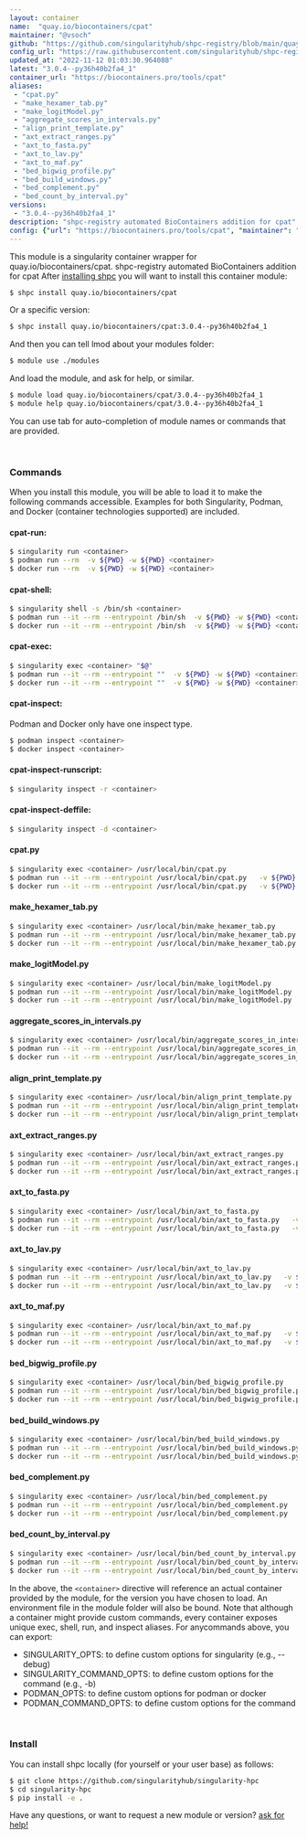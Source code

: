 ```yaml
---
layout: container
name:  "quay.io/biocontainers/cpat"
maintainer: "@vsoch"
github: "https://github.com/singularityhub/shpc-registry/blob/main/quay.io/biocontainers/cpat/container.yaml"
config_url: "https://raw.githubusercontent.com/singularityhub/shpc-registry/main/quay.io/biocontainers/cpat/container.yaml"
updated_at: "2022-11-12 01:03:30.964088"
latest: "3.0.4--py36h40b2fa4_1"
container_url: "https://biocontainers.pro/tools/cpat"
aliases:
 - "cpat.py"
 - "make_hexamer_tab.py"
 - "make_logitModel.py"
 - "aggregate_scores_in_intervals.py"
 - "align_print_template.py"
 - "axt_extract_ranges.py"
 - "axt_to_fasta.py"
 - "axt_to_lav.py"
 - "axt_to_maf.py"
 - "bed_bigwig_profile.py"
 - "bed_build_windows.py"
 - "bed_complement.py"
 - "bed_count_by_interval.py"
versions:
 - "3.0.4--py36h40b2fa4_1"
description: "shpc-registry automated BioContainers addition for cpat"
config: {"url": "https://biocontainers.pro/tools/cpat", "maintainer": "@vsoch", "description": "shpc-registry automated BioContainers addition for cpat", "latest": {"3.0.4--py36h40b2fa4_1": "sha256:0113650a0fc7cfaee126d3ae94201979fbf84716a89706e82848371eda7f6228"}, "tags": {"3.0.4--py36h40b2fa4_1": "sha256:0113650a0fc7cfaee126d3ae94201979fbf84716a89706e82848371eda7f6228"}, "docker": "quay.io/biocontainers/cpat", "aliases": {"cpat.py": "/usr/local/bin/cpat.py", "make_hexamer_tab.py": "/usr/local/bin/make_hexamer_tab.py", "make_logitModel.py": "/usr/local/bin/make_logitModel.py", "aggregate_scores_in_intervals.py": "/usr/local/bin/aggregate_scores_in_intervals.py", "align_print_template.py": "/usr/local/bin/align_print_template.py", "axt_extract_ranges.py": "/usr/local/bin/axt_extract_ranges.py", "axt_to_fasta.py": "/usr/local/bin/axt_to_fasta.py", "axt_to_lav.py": "/usr/local/bin/axt_to_lav.py", "axt_to_maf.py": "/usr/local/bin/axt_to_maf.py", "bed_bigwig_profile.py": "/usr/local/bin/bed_bigwig_profile.py", "bed_build_windows.py": "/usr/local/bin/bed_build_windows.py", "bed_complement.py": "/usr/local/bin/bed_complement.py", "bed_count_by_interval.py": "/usr/local/bin/bed_count_by_interval.py"}}
---
```


This module is a singularity container wrapper for quay.io/biocontainers/cpat.
shpc-registry automated BioContainers addition for cpat
After [installing shpc](#install) you will want to install this container module:


```bash
$ shpc install quay.io/biocontainers/cpat
```

Or a specific version:

```bash
$ shpc install quay.io/biocontainers/cpat:3.0.4--py36h40b2fa4_1
```

And then you can tell lmod about your modules folder:

```bash
$ module use ./modules
```

And load the module, and ask for help, or similar.

```bash
$ module load quay.io/biocontainers/cpat/3.0.4--py36h40b2fa4_1
$ module help quay.io/biocontainers/cpat/3.0.4--py36h40b2fa4_1
```

You can use tab for auto-completion of module names or commands that are provided.

<br>

### Commands

When you install this module, you will be able to load it to make the following commands accessible.
Examples for both Singularity, Podman, and Docker (container technologies supported) are included.

#### cpat-run:

```bash
$ singularity run <container>
$ podman run --rm  -v ${PWD} -w ${PWD} <container>
$ docker run --rm  -v ${PWD} -w ${PWD} <container>
```

#### cpat-shell:

```bash
$ singularity shell -s /bin/sh <container>
$ podman run --it --rm --entrypoint /bin/sh  -v ${PWD} -w ${PWD} <container>
$ docker run --it --rm --entrypoint /bin/sh  -v ${PWD} -w ${PWD} <container>
```

#### cpat-exec:

```bash
$ singularity exec <container> "$@"
$ podman run --it --rm --entrypoint ""  -v ${PWD} -w ${PWD} <container> "$@"
$ docker run --it --rm --entrypoint ""  -v ${PWD} -w ${PWD} <container> "$@"
```

#### cpat-inspect:

Podman and Docker only have one inspect type.

```bash
$ podman inspect <container>
$ docker inspect <container>
```

#### cpat-inspect-runscript:

```bash
$ singularity inspect -r <container>
```

#### cpat-inspect-deffile:

```bash
$ singularity inspect -d <container>
```


#### cpat.py

```bash
$ singularity exec <container> /usr/local/bin/cpat.py
$ podman run --it --rm --entrypoint /usr/local/bin/cpat.py   -v ${PWD} -w ${PWD} <container> -c " $@"
$ docker run --it --rm --entrypoint /usr/local/bin/cpat.py   -v ${PWD} -w ${PWD} <container> -c " $@"
```


#### make_hexamer_tab.py

```bash
$ singularity exec <container> /usr/local/bin/make_hexamer_tab.py
$ podman run --it --rm --entrypoint /usr/local/bin/make_hexamer_tab.py   -v ${PWD} -w ${PWD} <container> -c " $@"
$ docker run --it --rm --entrypoint /usr/local/bin/make_hexamer_tab.py   -v ${PWD} -w ${PWD} <container> -c " $@"
```


#### make_logitModel.py

```bash
$ singularity exec <container> /usr/local/bin/make_logitModel.py
$ podman run --it --rm --entrypoint /usr/local/bin/make_logitModel.py   -v ${PWD} -w ${PWD} <container> -c " $@"
$ docker run --it --rm --entrypoint /usr/local/bin/make_logitModel.py   -v ${PWD} -w ${PWD} <container> -c " $@"
```


#### aggregate_scores_in_intervals.py

```bash
$ singularity exec <container> /usr/local/bin/aggregate_scores_in_intervals.py
$ podman run --it --rm --entrypoint /usr/local/bin/aggregate_scores_in_intervals.py   -v ${PWD} -w ${PWD} <container> -c " $@"
$ docker run --it --rm --entrypoint /usr/local/bin/aggregate_scores_in_intervals.py   -v ${PWD} -w ${PWD} <container> -c " $@"
```


#### align_print_template.py

```bash
$ singularity exec <container> /usr/local/bin/align_print_template.py
$ podman run --it --rm --entrypoint /usr/local/bin/align_print_template.py   -v ${PWD} -w ${PWD} <container> -c " $@"
$ docker run --it --rm --entrypoint /usr/local/bin/align_print_template.py   -v ${PWD} -w ${PWD} <container> -c " $@"
```


#### axt_extract_ranges.py

```bash
$ singularity exec <container> /usr/local/bin/axt_extract_ranges.py
$ podman run --it --rm --entrypoint /usr/local/bin/axt_extract_ranges.py   -v ${PWD} -w ${PWD} <container> -c " $@"
$ docker run --it --rm --entrypoint /usr/local/bin/axt_extract_ranges.py   -v ${PWD} -w ${PWD} <container> -c " $@"
```


#### axt_to_fasta.py

```bash
$ singularity exec <container> /usr/local/bin/axt_to_fasta.py
$ podman run --it --rm --entrypoint /usr/local/bin/axt_to_fasta.py   -v ${PWD} -w ${PWD} <container> -c " $@"
$ docker run --it --rm --entrypoint /usr/local/bin/axt_to_fasta.py   -v ${PWD} -w ${PWD} <container> -c " $@"
```


#### axt_to_lav.py

```bash
$ singularity exec <container> /usr/local/bin/axt_to_lav.py
$ podman run --it --rm --entrypoint /usr/local/bin/axt_to_lav.py   -v ${PWD} -w ${PWD} <container> -c " $@"
$ docker run --it --rm --entrypoint /usr/local/bin/axt_to_lav.py   -v ${PWD} -w ${PWD} <container> -c " $@"
```


#### axt_to_maf.py

```bash
$ singularity exec <container> /usr/local/bin/axt_to_maf.py
$ podman run --it --rm --entrypoint /usr/local/bin/axt_to_maf.py   -v ${PWD} -w ${PWD} <container> -c " $@"
$ docker run --it --rm --entrypoint /usr/local/bin/axt_to_maf.py   -v ${PWD} -w ${PWD} <container> -c " $@"
```


#### bed_bigwig_profile.py

```bash
$ singularity exec <container> /usr/local/bin/bed_bigwig_profile.py
$ podman run --it --rm --entrypoint /usr/local/bin/bed_bigwig_profile.py   -v ${PWD} -w ${PWD} <container> -c " $@"
$ docker run --it --rm --entrypoint /usr/local/bin/bed_bigwig_profile.py   -v ${PWD} -w ${PWD} <container> -c " $@"
```


#### bed_build_windows.py

```bash
$ singularity exec <container> /usr/local/bin/bed_build_windows.py
$ podman run --it --rm --entrypoint /usr/local/bin/bed_build_windows.py   -v ${PWD} -w ${PWD} <container> -c " $@"
$ docker run --it --rm --entrypoint /usr/local/bin/bed_build_windows.py   -v ${PWD} -w ${PWD} <container> -c " $@"
```


#### bed_complement.py

```bash
$ singularity exec <container> /usr/local/bin/bed_complement.py
$ podman run --it --rm --entrypoint /usr/local/bin/bed_complement.py   -v ${PWD} -w ${PWD} <container> -c " $@"
$ docker run --it --rm --entrypoint /usr/local/bin/bed_complement.py   -v ${PWD} -w ${PWD} <container> -c " $@"
```


#### bed_count_by_interval.py

```bash
$ singularity exec <container> /usr/local/bin/bed_count_by_interval.py
$ podman run --it --rm --entrypoint /usr/local/bin/bed_count_by_interval.py   -v ${PWD} -w ${PWD} <container> -c " $@"
$ docker run --it --rm --entrypoint /usr/local/bin/bed_count_by_interval.py   -v ${PWD} -w ${PWD} <container> -c " $@"
```



In the above, the `<container>` directive will reference an actual container provided
by the module, for the version you have chosen to load. An environment file in the
module folder will also be bound. Note that although a container
might provide custom commands, every container exposes unique exec, shell, run, and
inspect aliases. For anycommands above, you can export:

 - SINGULARITY_OPTS: to define custom options for singularity (e.g., --debug)
 - SINGULARITY_COMMAND_OPTS: to define custom options for the command (e.g., -b)
 - PODMAN_OPTS: to define custom options for podman or docker
 - PODMAN_COMMAND_OPTS: to define custom options for the command

<br>

### Install

You can install shpc locally (for yourself or your user base) as follows:

```bash
$ git clone https://github.com/singularityhub/singularity-hpc
$ cd singularity-hpc
$ pip install -e .
```

Have any questions, or want to request a new module or version? [ask for help!](https://github.com/singularityhub/singularity-hpc/issues)